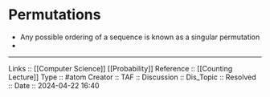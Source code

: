 # Permutations

- Any possible ordering of a sequence is known as a singular permutation
- 
---
Links :: [[Computer Science]] [[Probability]]
Reference :: [[Counting Lecture]]
Type :: #atom
Creator ::
TAF ::
Discussion ::
Dis_Topic :: 
Resolved ::
Date :: 2024-04-22 16:40
